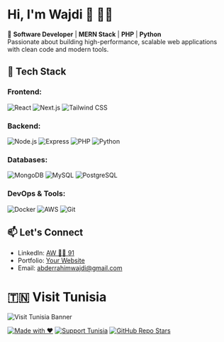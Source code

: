 # Hi, I'm Wajdi 👋 🐱‍👤 

🚀 **Software Developer** | **MERN Stack** | **PHP** | **Python**  
Passionate about building high-performance, scalable web applications with clean code and modern tools.

## 🔧 **Tech Stack**
### Frontend:
![React](https://img.shields.io/badge/React-20232A?style=flat&logo=react)
![Next.js](https://img.shields.io/badge/Next.js-000000?style=flat&logo=nextdotjs)
![Tailwind CSS](https://img.shields.io/badge/Tailwind_CSS-38B2AC?style=flat&logo=tailwind-css)

### Backend:
![Node.js](https://img.shields.io/badge/Node.js-339933?style=flat&logo=nodedotjs)
![Express](https://img.shields.io/badge/Express-000000?style=flat&logo=express)
![PHP](https://img.shields.io/badge/PHP-777BB4?style=flat&logo=php)
![Python](https://img.shields.io/badge/Python-3776AB?style=flat&logo=python)

### Databases:
![MongoDB](https://img.shields.io/badge/MongoDB-47A248?style=flat&logo=mongodb)
![MySQL](https://img.shields.io/badge/MySQL-4479A1?style=flat&logo=mysql)
![PostgreSQL](https://img.shields.io/badge/PostgreSQL-4169E1?style=flat&logo=postgresql)

### DevOps & Tools:
![Docker](https://img.shields.io/badge/Docker-2496ED?style=flat&logo=docker)
![AWS](https://img.shields.io/badge/AWS-232F3E?style=flat&logo=amazon-aws)
![Git](https://img.shields.io/badge/Git-F05032?style=flat&logo=git)


## 📫 **Let's Connect**
- LinkedIn: [AW 🐱‍👤 91](https://linkedin.com/in/wajdi-abderrahim
)
- Portfolio: [Your Website](https://)
- Email: abderrahimwajdi@gmail.com

# 🇹🇳 Visit Tunisia

![Visit Tunisia Banner](https://upload.wikimedia.org/wikipedia/commons/6/6c/Tunisia_banner.jpg)

[![Made with ❤️](https://img.shields.io/badge/Made%20with-❤️-red)](#)
[![Support Tunisia](https://img.shields.io/badge/Support-Tunisia-red)](#)
[![GitHub Repo Stars](https://img.shields.io/github/stars/yourusername/visit-tunisia?style=social)](#)

